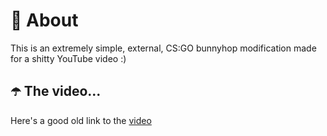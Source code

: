 ﻿# 👾 About
This is an extremely simple, external, CS:GO bunnyhop modification made for a shitty YouTube video :)

## ☂️ The video...
Here's a good old link to the [video](https://youtu.be/sboI-i_qJuU)